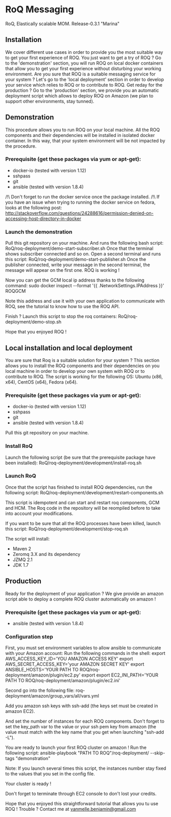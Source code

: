 RoQ Messaging
=============

RoQ, Elastically scalable MOM.
Release-0.3.1 "Marina"

Installation
------------

We cover different use cases in order to provide you the most suitable way to get your first experience of ROQ.
You just want to get a try of ROQ ? Go to the 'demonstration' section, you will run ROQ on local docker containers that allow you to get your first experience without disturbing your working environment.
Are you sure that ROQ is a suitable messaging service for your system ? Let's go to the 'local deployment' section in order to develop your service which relies to ROQ or to contribute to ROQ.
Get reday for the production ? Go to the 'production' section, we provide you an automatic deployment script which allows to deploy ROQ on Amazon (we plan to support other environments, stay tunned).

Demonstration
-------------

This procedure allows you to run ROQ on your local machine. All the ROQ components and their dependencies will be installed in isolated docker container. In this way, that your system environment will be not impacted by the procedure.

### Prerequisite (get these packages via yum or apt-get):
- docker-io (tested with version 1.12)
- sshpass
- git
- ansible (tested with version 1.8.4)

/!\ Don't forget to run the docker service once the package installed. 
/!\ If you have an issue when trying to running the docker service on fedora, looks at the following post: http://stackoverflow.com/questions/24288616/permission-denied-on-accessing-host-directory-in-docker

### Launch the demonstration

Pull this git repository on your machine. And runs the following bash script:
RoQ/roq-deployment/demo-start-subscriber.sh
Once that the terminal shows subscriber connected and so on.
Open a second terminal and runs this script: RoQ/roq-deployment/demo-start-publisher.sh
Once the publisher connected, write your message in the second terminal, the message will appear on the first one. ROQ is working !

Now you can get the GCM local ip address thanks to the following command:
sudo docker inspect --format '{{ .NetworkSettings.IPAddress }}' ROQGCM

Note this address and use it with your own application to communicate with ROQ, see the tutorial to know how to use the ROQ API.

Finish ? Launch this script to stop the roq containers: 
RoQ/roq-deployment/demo-stop.sh

Hope that you enjoyed ROQ !

Local installation and local deployment
---------------------------------------

You are sure that Roq is a suitable solution for your system ? This section allows you to install the ROQ components and their dependencies on you local machine in order to develop your own system with ROQ or to contribute to ROQ.
The script is working for the following OS: Ubuntu (x86, x64), CentOS (x64), Fedora (x64).

### Prerequisite (get these packages via yum or apt-get):
- docker-io (tested with version 1.12)
- sshpass
- git
- ansible (tested with version 1.8.4)

Pull this git repository on your machine.

### Install RoQ
Launch the following script (be sure that the prerequisite package have been installed):
RoQ/roq-deployment/development/install-roq.sh

### Launch RoQ
Once that the script has finished to install ROQ dependencies, run the following script:
RoQ/roq-deployment/development/restart-components.sh

This script is idempotent and can start and restart roq components, GCM and HCM. The Roq code in the repository will be reompiled before to take into account your modifications.

If you want to be sure that all the ROQ processes have been killed, launch this script:
RoQ/roq-deployment/development/stop-roq.sh

The script will install:
* Maven 2
* Zeromq 3.X and its dependency
* JZMQ 2.1
* JDK 1.7

Production
----------

Ready for the deployment of your application ? We give provide an amazon script able to deploy a complete ROQ cluster automatically on amazon !

### Prerequisite (get these packages via yum or apt-get):
- ansible (tested with version 1.8.4)

### Configuration step
First, you must set environment variables to allow ansible to communicate with your Amazon account:
Run the following commands in the shell:
export AWS_ACCESS_KEY_ID='YOU AMAZON ACCESS KEY'
export AWS_SECRET_ACCESS_KEY='your AMAZON SECRET KEY'
export ANSIBLE_HOSTS='YOUR PATH TO ROQ/roq-deployment/amazon/plugin/ec2.py'
export export EC2_INI_PATH='YOUR PATH TO ROQ/roq-deployment/amazon/plugin/ec2.ini'

Second go into the following file:
roq-deployment/amazon/group_vars/all/vars.yml

Add you amazon ssh keys with ssh-add (the keys set must be created in amazon EC2).

And set the number of instances for each ROQ components.
Don't forget to set the key_path var to the value or your ssh pem key from amazon (the value must match with the key name that you get when launching "ssh-add -L").

You are ready to launch your first ROQ cluster on amazon !
Run the following script: 
ansible-playbook "PATH TO ROQ"/roq-deployment/ --skip-tags "demonstration"

Note: If you launch several times this script, the instances number stay fixed to the values that you set in the config file.

Your cluster is ready !

Don't forget to terminate through EC2 console to don't lost your credits.

Hope that you enjoyed this straightforward tutorial that allows you tu use ROQ !
Trouble ? Contact me at vanmelle.benjamin@gmail.com